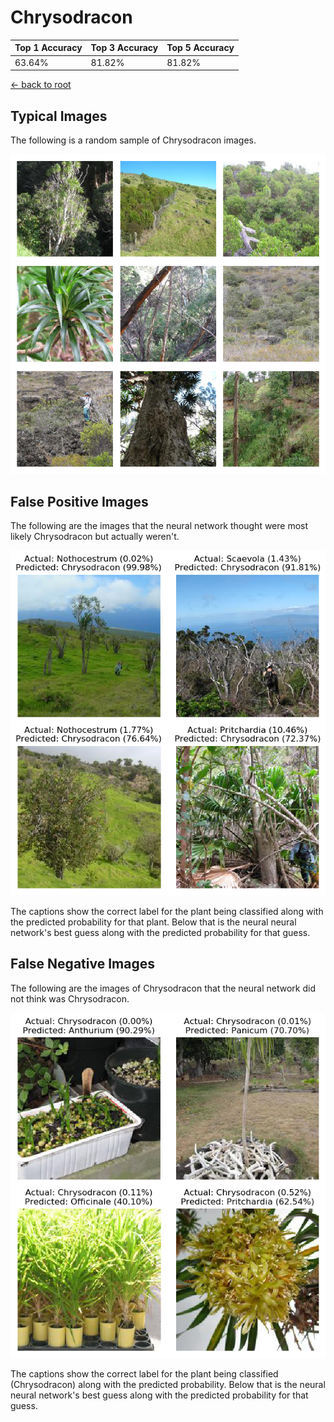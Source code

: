 
# Chrysodracon

| Top 1 Accuracy | Top 3 Accuracy | Top 5 Accuracy | 
| --- | --- | --- |
| 63.64% | 81.82% | 81.82% | 

[← back to root](https://github.com/HACC2018/ohia.ai#results)

## Typical Images
The following is a random sample of Chrysodracon images.
<p align="center"> <img src="../../../figures/typical/Chrysodracon.png?raw=true"> </p>

## False Positive Images
The following are the images that the neural network thought were most likely Chrysodracon but actually weren't.  
<p align="center"> <img src="../../../figures/false_positives/Chrysodracon.png?raw=true"> </p>
The captions show the correct label for the plant being classified along with the predicted probability for that plant.  Below that is the neural neural network's best guess along with the predicted probability for that guess.

## False Negative Images
The following are the images of Chrysodracon that the neural network did not think was Chrysodracon.  
<p align="center"> <img src="../../../figures/false_negatives/Chrysodracon.png?raw=true"> </p>
The captions show the correct label for the plant being classified (Chrysodracon) along with the predicted probability.  Below that is the neural neural network's best guess along with the predicted probability for that guess.
